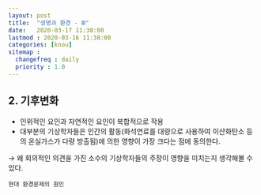 ```yaml
---
layout: post
title:  "생명과 환경 - Ⅲ"
date:   2020-03-17 11:38:00 
lastmod : 2020-03-16 11:38:00
categories: [knou]
sitemap :
  changefreq : daily
  priority : 1.0
---
```


## 2. 기후변화

+ 인위적인 요인과 자연적인 요인이 복합적으로 작용
+ 대부분의 기상학자들은 인간의 활동(화석연료를 대량으로 사용하여 이산화탄소 등의 온실가스가 다량 방출됨)에 의한 영향이 가장 크다는 점에 동의한다.

→ 왜 회의적인 의견을 가진 소수의 기상학자들의 주장이 영향을 미치는지 생각해볼 수 있다.

`현대 환경문제의 원인`
